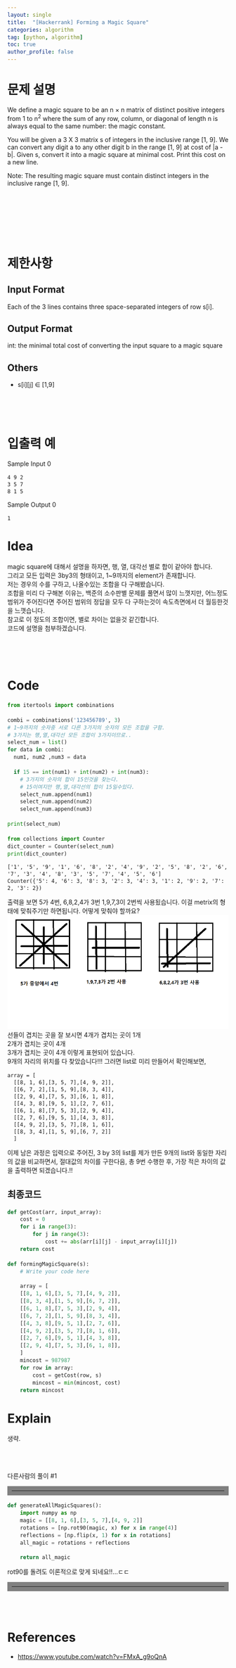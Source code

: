 ```yaml
---
layout: single
title:  "[Hackerrank] Forming a Magic Square"
categories: algorithm
tag: [python, algorithm]
toc: true
author_profile: false
---
```



# 문제 설명
We define a magic square to be an n &times; n matrix of distinct positive integers from 1 to n<sup>2</sup> where the sum of any row, column, or diagonal of length n is always equal to the same number: the magic constant.

 

You will be given a 3 X 3 matrix s of integers in the inclusive range [1, 9]. We can convert any digit a to any other digit b in the range [1, 9] at cost of |a - b|. Given s, convert it into a magic square at minimal cost. Print this cost on a new line.

 

Note: The resulting magic square must contain distinct integers in the inclusive range [1, 9].


<br/><br/>


<br/><br/><br/>

# 제한사항
<h2>Input Format</h2>
Each of the 3 lines contains three space-separated integers of row s[i].<br/>

<h2>Output Format</h2>
int: the minimal total cost of converting the input square to a magic square
<h2>Others</h2>
<ul>
<li>s[i][j] &in; [1,9]</li>
</ul>

<br/><br/><br/>



# 입출력 예
Sample Input 0
```
4 9 2
3 5 7
8 1 5
```
Sample Output 0
```
1
```

# Idea
<p>
magic square에 대해서 설명을 하자면, 행, 열, 대각선 별로 합이 같아야 합니다.<br/>
그리고 모든 입력은 3by3의 형태이고, 1~9까지의 element가 존재합니다.<br/>
저는 경우의 수를 구하고, 나올수있는 조합을 다 구해봤습니다.<br/>
조합을 미리 다 구해본 이유는, 백준의 소수판별 문제를 풀면서 많이 느꼇지만, 어느정도 범위가 주어진다면 주어진 범위의 정답을 모두 다 구하는것이 속도측면에서 더 월등한것을 느꼇습니다.<br/>
참고로 이 정도의 조합이면, 별로 차이는 없을것 같긴합니다.<br/>
코드에 설명을 첨부하겠습니다.<br/>
</p>
<br/><br/><br/>

# Code
```python
from itertools import combinations

combi = combinations('123456789', 3)
# 1~9까지의 숫자중 서로 다른 3가지의 숫자의 모든 조합을 구함.
# 3가지는 행,열,대각선 모든 조합이 3가지이므로..
select_num = list()
for data in combi:
  num1, num2 ,num3 = data
  
  if 15 == int(num1) + int(num2) + int(num3):
    # 3가지의 숫자의 합이 15인것을 찾는다.
    # 15이여지만 행,열,대각선의 합이 15일수있다.
    select_num.append(num1)
    select_num.append(num2)
    select_num.append(num3)

print(select_num)

from collections import Counter
dict_counter = Counter(select_num)
print(dict_counter)
```
```
['1', '5', '9', '1', '6', '8', '2', '4', '9', '2', '5', '8', '2', '6', '7', '3', '4', '8', '3', '5', '7', '4', '5', '6']
Counter({'5': 4, '6': 3, '8': 3, '2': 3, '4': 3, '1': 2, '9': 2, '7': 2, '3': 2})
```
출력을 보면 5가 4번, 6,8,2,4가 3번 1,9,7,3이 2번씩 사용됬습니다.
이걸 metrix의 형태에 맞춰주기만 하면됩니다. 어떻게 맞춰야 할까요?<br/>
<img src="../../images/2022-03-09/1.png"><br/>
선들이 겹치는 곳을 잘 보시면
4개가 겹치는 곳이 1개<br/>
2개가 겹치는 곳이 4개<br/>
3개가 겹치는 곳이 4개 이렇게 표현되어 있습니다.<br/>
9개의 자리의 위치를 다 찾았습니다!!!
그러면 list로 미리 만들어서 확인해보면,
```
array = [
  [[8, 1, 6],[3, 5, 7],[4, 9, 2]],
  [[6, 7, 2],[1, 5, 9],[8, 3, 4]],
  [[2, 9, 4],[7, 5, 3],[6, 1, 8]],
  [[4, 3, 8],[9, 5, 1],[2, 7, 6]],
  [[6, 1, 8],[7, 5, 3],[2, 9, 4]],
  [[2, 7, 6],[9, 5, 1],[4, 3, 8]],
  [[4, 9, 2],[3, 5, 7],[8, 1, 6]],
  [[8, 3, 4],[1, 5, 9],[6, 7, 2]]
  ]
```
이제 남은 과정은 입력으로 주어진, 3 by 3의 list를 제가 만든 9개의 list와 동일한 자리의 값을 비교하면서, 절대값의 차이를 구한다음, 총 9번 수행한 후, 가장 적은 차이의 값을 출력하면 되겠습니다.!!

## 최종코드
```python
def getCost(arr, input_array):
    cost = 0
    for i in range(3):
        for j in range(3):
            cost += abs(arr[i][j] - input_array[i][j])
    return cost

def formingMagicSquare(s):
    # Write your code here
    
    array = [
    [[8, 1, 6],[3, 5, 7],[4, 9, 2]],
    [[8, 3, 4],[1, 5, 9],[6, 7, 2]],
    [[6, 1, 8],[7, 5, 3],[2, 9, 4]],
    [[6, 7, 2],[1, 5, 9],[8, 3, 4]],
    [[4, 3, 8],[9, 5, 1],[2, 7, 6]],
    [[4, 9, 2],[3, 5, 7],[8, 1, 6]],
    [[2, 7, 6],[9, 5, 1],[4, 3, 8]],
    [[2, 9, 4],[7, 5, 3],[6, 1, 8]],
    ]
    mincost = 987987
    for row in array:
        cost = getCost(row, s)
        mincost = min(mincost, cost)
    return mincost
```


# Explain
생략.




<br/><br/><br/>
다른사람의 풀이 #1
<hr align="left" style="border: solid 10px gray;">

```python
def generateAllMagicSquares():
    import numpy as np
    magic = [[8, 1, 6],[3, 5, 7],[4, 9, 2]]
    rotations = [np.rot90(magic, x) for x in range(4)]
    reflections = [np.flip(x, 1) for x in rotations]
    all_magic = rotations + reflections
    
    return all_magic
```
rot90를 돌려도 이론적으로 맞게 되네요!!...ㄷㄷ

<hr align="left" style="border: solid 10px gray;">
<br/><br/>





# References
<ul>
  <li><a href="https://www.youtube.com/watch?v=FMxA_g9oQnA" target="_blank">https://www.youtube.com/watch?v=FMxA_g9oQnA</a></li>
  
  
</ul>

